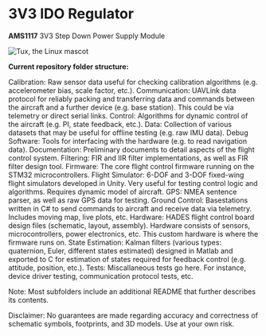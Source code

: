 # 3V3 lDO Regulator

**AMS1117** 3V3 Step Down Power Supply Module

![Tux, the Linux mascot](https://i.imgur.com/hN47aSC.png)

**Current repository folder structure:**

<p>Calibration: Raw sensor data useful for checking calibration algorithms (e.g. accelerometer bias, scale factor, etc.).
Communication: UAVLink data protocol for reliably packing and transferring data and commands between the aircraft and a further device (e.g. base station). This could be via telemetry or direct serial links.
Control: Algorithms for dynamic control of the aircraft (e.g. PI, state feedback, etc.).
Data: Collection of various datasets that may be useful for offline testing (e.g. raw IMU data).
Debug Software: Tools for interfacing with the hardware (e.g. to read navigation data).
Documentation: Preliminary documents to detail aspects of the flight control system.
Filtering: FIR and IIR filter implementations, as well as FIR filter design tool.
Firmware: The core flight control firmware running on the STM32 microcontrollers.
Flight Simulator: 6-DOF and 3-DOF fixed-wing flight simulators developed in Unity. Very useful for testing control logic and algorithms. Requires dynamic model of aircraft.
GPS: NMEA sentence parser, as well as raw GPS data for testing.
Ground Control: Basestations written in C# to send commands to aircraft and receive data via telemetry. Includes moving map, live plots, etc.
Hardware: HADES flight control board design files (schematic, layout, assembly). Hardware consists of sensors, microcontrollers, power electronics, etc. This custom hardware is where the firmware runs on.
State Estimation: Kalman filters (various types: quaternion, Euler, different states estimated) designed in Matlab and exported to C for estimation of states required for feedback control (e.g. attitude, position, etc.).
Tests: Miscallaneous tests go here. For instance, device driver testing, communication protocol tests, etc.</p>

<p>Note: Most subfolders include an additional README that further describes its contents.</p>

<p>Disclaimer: No guarantees are made regarding accuracy and correctness of schematic symbols, footprints, and 3D models. Use at your own risk.</p>
